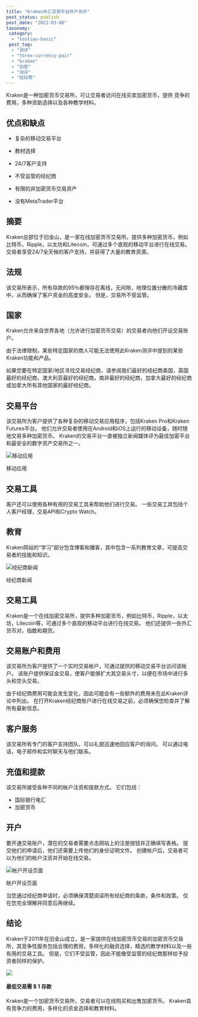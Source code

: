```yaml
---
title: "Kraken外汇交易平台开户测评"
post_status: publish
post_date: "2022-03-08"
taxonomy:
 category: 
  - "toutiao-basic"
 post_tag: 
  - "测评"
  - "forex-currency-pair"
  - "kraken"
  - "加密"
  - "测评"
  - "经纪商"
---
```


Kraken是一种加密货币交易所，可让交易者访问在线买卖加密货币，提供 竞争的 费用，多种资助选择以及各种教学材料。

## 优点和缺点

- 复杂的移动交易平台

- 教材选择

- 24/7客户支持

- 不受监管的经纪商

- 有限的非加密货币交易资产

- 没有MetaTrader平台


## 摘要

Kraken总部位于旧金山，是一家在线加密货币交易所，提供多种加密货币，例如比特币，Ripple，以太坊和Litecoin，可通过多个直观的移动平台进行在线交易。 交易者享受24/7全天候的客户支持，并获得了大量的教育资源。

## 法规

该交易所表示，所有存款的95％都保存在离线，无间隙，地理位置分散的冷藏库中，从而确保了客户资金的高度安全。 但是，交易所不受监管。

## 国家

Kraken允许来自世界各地（允许进行加密货币交易）的交易者向他们开设交易账户。

由于法律限制，某些特定国家的商人可能无法使用此Kraken测评中提到的某些Kraken功能和产品。

如果您要在特定国家/地区寻找交易经纪商，请参阅我们最好的经纪商美国，英国最好的经纪商，澳大利亚最好的经纪商，南非最好的经纪商，加拿大最好的经纪商或加拿大所有其他国家的最好经纪商。

## 交易平台

该交易所为客户提供了各种复杂的移动交易应用程序，包括Kraken Pro和Kraken Futures平台。 他们允许交易者使用在Android和iOS上运行的移动设备，随时随地交易多种加密货币。 Kraken的交易平台一直被独立新闻媒体评为最佳加密平台和最安全的数字资产交易所之一。

![移动应用](https://cdn.fendou.la/funstoutiao/2020/12/Kraken-Review-Mobile-App.png "移动应用")

移动应用

## 交易工具

客户还可以使用各种有用的交易工具来帮助他们进行交易。 一些交易工具包括个人客户经理，交易API和Crypto Watch。

## 教育

Kraken网站的“学习”部分包含博客和播客，其中包含一系列教育文章，可提高交易者的技能和知识。

![经纪商新闻](https://cdn.fendou.la/funstoutiao/2020/12/Kraken-Review-Broker-News.jpg "经纪商新闻")

经纪商新闻

## 交易工具

Kraken是一个在线加密交易所，提供多种加密货币，例如比特币，Ripple，以太坊，Litecoin等，可通过多个直观的移动平台进行在线交易。 他们还提供一些外汇货币对，指数和期货。

## 交易账户和费用

该交易所为客户提供了一个实时交易帐户，可通过提供的移动交易平台访问该帐户。 该账户提供保证金交易，使客户能够扩大其交易头寸，以便在市场中进行多头和空头交易。

由于经纪商费用可能会发生变化，因此可能会有一些额外的费用未在此Kraken评论中列出。 在打开Kraken经纪商账户进行在线交易之前，必须确保您检查并了解所有最新信息。

## 客户服务

该交易所有专门的客户支持团队，可以礼貌迅速地回应客户的询问。 可以通过电话，电子邮件和实时聊天与他们联系。

## 充值和提款

该交易所接受各种不同的帐户注资和提款方式。 它们包括：

- 国际银行电汇
- 加密货币

## 开户

要开通交易账户，潜在的交易者需要点击网站上的注册按钮并正确填写表格。 提交他们的申请后，他们还需要上传他们的身份证明文件。 创建帐户后，交易者可以为他们的帐户注资并开始在线交易。

![帐户开设页面](https://cdn.fendou.la/funstoutiao/2020/12/Kraken-Review-Account-Opening-Page.png "帐户开设页面")

帐户开设页面

当您通过经纪商申请时，必须确保清楚阅读所有经纪商的条款，条件和政策。 仅在您完全理解并同意后再继续。

## 结论

Kraken于2011年在旧金山成立，是一家提供在线加密货币交易的加密货币交易所，其竞争性服务包括合理的费用，多样化的融资选择，精选的教学材料以及一些有用的交易工具。 但是，它们不受监管，因此不能像受监管的经纪商那样给予投资者同样的保护。

![](https://cdn.fendou.la/funstoutiao/2020/12/Kraken-Logo.png)

#### 最低交易需 $ 1 存款

Kraken是一个加密货币交易所，交易者可以在线购买和出售加密货币。 Kraken具有竞争力的费用，多样化的资金选择和教育材料。
